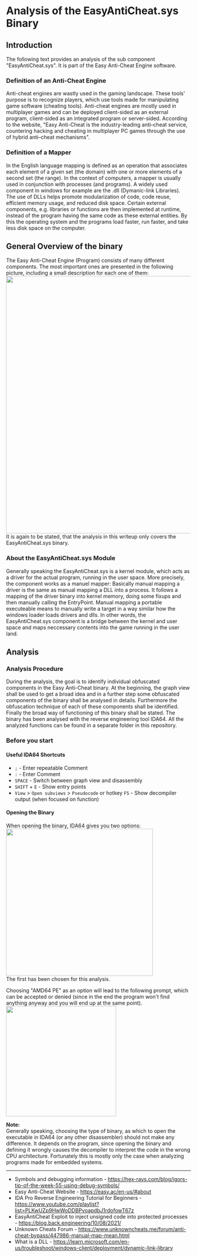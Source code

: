 # Analysis of the EasyAntiCheat.sys Binary

## Introduction
The following text provides an analysis of the sub component "EasyAntiCheat.sys". It is part of the Easy Anti-Cheat Engine software.

### Definition of an Anti-Cheat Engine
Anti-cheat engines are wastly used in the gaming landscape. These tools' purpose is to recognize players, which use tools made for manipulating game software (cheating tools). Anti-cheat engines are mostly used in multiplayer games and can be deployed client-sided as an external program, client-sided as an integrated program or server-sided.
According to the website, "Easy Anti-Cheat is the industry-leading anti–cheat service, countering hacking and cheating in multiplayer PC games through the use of hybrid anti–cheat mechanisms".

### Definition of a Mapper
In the English language mapping is defined as an operation that associates each element of a given set (the domain) with one or more elements of a second set (the range). In the context of computers, a mapper is usually used in conjunction with processes (and programs). A widely used component in windows for example are the .dll (Dymanic-link Libraries). The use of DLLs helps promote modularization of code, code reuse, efficient memory usage, and reduced disk space. Certain external components, e.g. libraries or functions are then implemented at runtime, instead of the program having the same code as these external entities. By this the operating system and the programs load faster, run faster, and take less disk space on the computer.


## General Overview of the binary
The Easy Anti-Cheat Engine (Program) consists of many different components. The most important ones are presented in the following picture, including a small description for each one of them:
<br>
<img src="https://github.com/OpaxIV/hslu_secproj/assets/93701325/07f3ae69-14df-46d2-a3d3-495034cc5f77" width="700">
<br/>
It is again to be stated, that the analysis in this writeup only covers the EasyAntiCheat.sys binary.

### About the EasyAntiCheat.sys Module
Generally speaking the EasyAntiCheat.sys is a kernel module, which acts as a driver for the actual program, running in the user space.
More precisely, the component works as a manuel mapper: Basically manual mapping a driver is the same as manual mapping a DLL into a process. It follows a mapping of the driver binary into kernel memory, doing some fixups and then manually calling the EntryPoint. Manual mapping a portable executeable means to manually write a target in a way similar how the windows loader loads drivers and dlls. In other words, the EasyAntiCheat.sys component is a bridge between the kernel and user space and maps neccessary contents into the game running in the user land.

## Analysis
### Analysis Procedure
During the analysis, the goal is to identify individual obfuscated components in the Easy Anti-Cheat binary. At the beginning, the graph view shall be used to get a broad idea and in a further step some obfuscated components of the binary shall be analysed in details. Furthermore the obfuscation technique of each of these components shall be identified. Finally the broad way of functioning of this binary shall be stated.
The binary has been analysed with the reverse engineering tool IDA64.
All the analyzed functions can be found in a separate folder in this repository.

### Before you start
#### Useful IDA64 Shortcuts
- `;` - Enter repeatable Comment
- `:` - Enter Comment
- `SPACE` - Switch between graph view and disassembly
- `SHIFT` + `E` - Show entry points
- `View` >  `Open subviews` > `Pseudocode` or hotkey `F5` - Show decompiler output (when focused on function)

#### Opening the Binary
When opening the binary, IDA64 gives you two options:
<br>
<img src ="https://github.com/OpaxIV/hslu_secproj/assets/93701325/d316db4c-7c0c-420b-87b2-c9a68955592d" width="400">
<br>
The first has been chosen for this analysis.

Choosing "AMD64 PE" as an option will lead to the following prompt, which can be accepted or denied (since in the end the program won't find anything anyway and you will end up at the same point).
<br>
<img src ="https://github.com/OpaxIV/hslu_secproj/assets/93701325/824afc39-fb3a-4183-9af5-57f806b56fe3" width="300">
<br>

**Note:**<br>
Generally speaking, choosing the type of binary, as which to open the executable in IDA64 (or any other disassembler) should not make any difference.
It depends on the program, since opening the binary and defining it wrongly causes the decompiler to interpret the code in the wrong CPU architecture.
Fortunately this is mostly only the case when analyzing programs made for embedded systems.


---
- Symbols and debugging information - https://hex-rays.com/blog/igors-tip-of-the-week-55-using-debug-symbols/
- Easy Anti-Cheat Website - https://easy.ac/en-us/#about
- IDA Pro Reverse Engineering Tutorial for Beginners - https://www.youtube.com/playlist?list=PLKwUZp9HwWoDDBPvoapdbJ1rdofowT67z
- EasyAntiCheat Exploit to inject unsigned code into protected processes - https://blog.back.engineering/10/08/2021/
- Unknown Cheats Forum - https://www.unknowncheats.me/forum/anti-cheat-bypass/447986-manual-map-mean.html
- What is a DLL - https://learn.microsoft.com/en-us/troubleshoot/windows-client/deployment/dynamic-link-library
